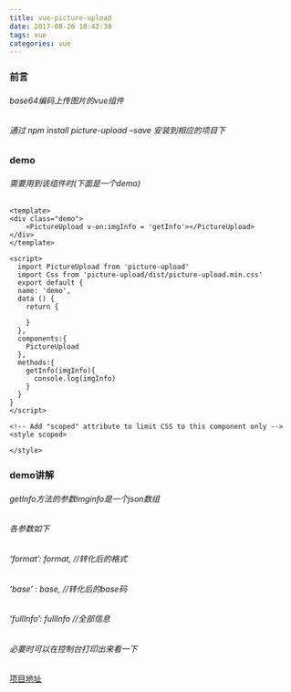 ```yaml
---
title: vue-picture-upload
date: 2017-08-26 10:42:30
tags: vue
categories: vue
---
```


### 前言
###### base64编码上传图片的vue组件
###### 通过 npm install picture-upload –save 安装到相应的项目下
### demo
###### 需要用到该组件时(下面是一个demo)
	<template>
	<div class="demo">
	    <PictureUpload v-on:imgInfo = 'getInfo'></PictureUpload>
	</div>
	</template>

	<script>
	  import PictureUpload from 'picture-upload'
	  import Css from 'picture-upload/dist/picture-upload.min.css'
	  export default {
	  name: 'demo',
	  data () {
	    return {

	    }
	  },
	  components:{
	    PictureUpload
	  },
	  methods:{
	    getInfo(imgInfo){
	      console.log(imgInfo)
	    }
	  }
	}
	</script>

	<!-- Add "scoped" attribute to limit CSS to this component only -->
	<style scoped>

	</style>
### demo讲解
###### getInfo方法的参数imginfo是一个json数组
###### 各参数如下
###### ‘format’: format, //转化后的格式
###### ‘base’ : base, //转化后的base码
###### ‘fullInfo’: fullInfo //全部信息
###### 必要时可以在控制台打印出来看一下
<a href="https://github.com/zhangfuli/picture-upload">项目地址</a>